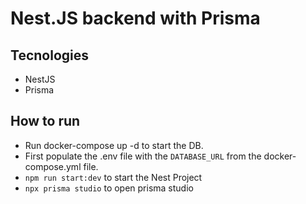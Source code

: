 # Nest.JS backend with Prisma
## Tecnologies
- NestJS
- Prisma

## How to run
- Run docker-compose up -d to start the DB.
- First populate the .env file with the `DATABASE_URL` from the docker-compose.yml file.
- `npm run start:dev` to start the Nest Project
- `npx prisma studio` to open prisma studio